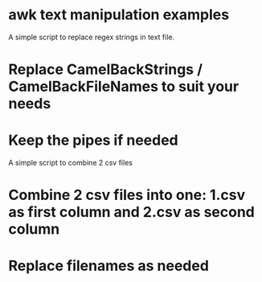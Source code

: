 # awk text manipulation examples

A simple script to replace regex strings in text file.
# Replace CamelBackStrings / CamelBackFileNames to suit your needs
# Keep the pipes if needed

A simple script to combine 2 csv files
# Combine 2 csv files into one: 1.csv as first column and 2.csv as second column
# Replace filenames as needed
